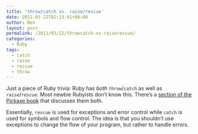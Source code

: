 ```yaml
---
title: 'throw/catch vs. raise/rescue'
date: 2011-03-22T02:13:41+00:00
author: Ben
layout: post
permalink: /2011/03/22/throwcatch-vs-raiserescue/
categories:
  - Ruby
tags:
  - catch
  - raise
  - rescue
  - throw
---
```

Just a piece of Ruby trivia: Ruby has _both_ `throw`/`catch` as well as `raise`/`rescue`. Most newbie Rubyists don&#8217;t know this. There&#8217;s a [section of the Pickaxe book](http://ruby.activeventure.com/programmingruby/book/tut_exceptions.html) that discusses them both.

Essentially, `rescue` is used for exceptions and error control while `catch` is used for symbols and flow control. The idea is that you shouldn&#8217;t use exceptions to change the flow of your program, but rather to handle errors.
